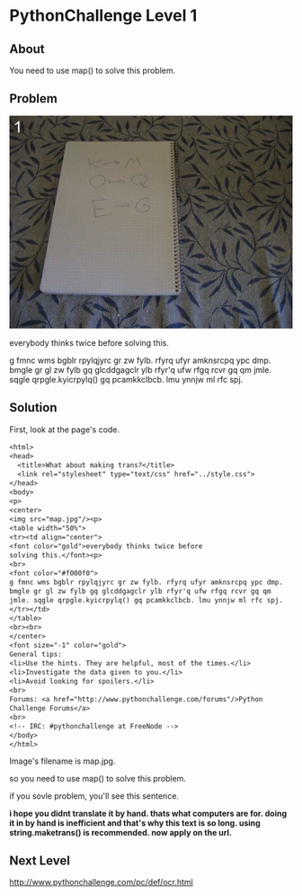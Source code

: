 # PythonChallenge Level 1

## About
You need to use map() to solve this problem.

## Problem
![map.jpg](./map.jpg)

everybody thinks twice before solving this.

g fmnc wms bgblr rpylqjyrc gr zw fylb. rfyrq ufyr amknsrcpq ypc dmp. bmgle gr gl zw fylb gq glcddgagclr ylb rfyr'q ufw rfgq rcvr gq qm jmle. sqgle qrpgle.kyicrpylq() gq pcamkkclbcb. lmu ynnjw ml rfc spj.

## Solution
First, look at the page's code.
```
<html>
<head>
  <title>What about making trans?</title>
  <link rel="stylesheet" type="text/css" href="../style.css">
</head>
<body>
<p>
<center>
<img src="map.jpg"/><p>
<table width="50%">
<tr><td align="center">
<font color="gold">everybody thinks twice before
solving this.</font><p>
<br>
<font color="#f000f0">
g fmnc wms bgblr rpylqjyrc gr zw fylb. rfyrq ufyr amknsrcpq ypc dmp. bmgle gr gl zw fylb gq glcddgagclr ylb rfyr'q ufw rfgq rcvr gq qm jmle. sqgle qrpgle.kyicrpylq() gq pcamkkclbcb. lmu ynnjw ml rfc spj.
</tr></td>
</table>
<br><br>
</center>
<font size="-1" color="gold">
General tips:
<li>Use the hints. They are helpful, most of the times.</li>
<li>Investigate the data given to you.</li>
<li>Avoid looking for spoilers.</li>
<br>
Forums: <a href="http://www.pythonchallenge.com/forums"/>Python Challenge Forums</a>
<br>
<!-- IRC: #pythonchallenge at FreeNode -->
</body>
</html>
```
Image's filename is map.jpg.

so you need to use map() to solve this problem.

if you sovle problem, you'll see this sentence.

**i hope you didnt translate it by hand. thats what computers are for. doing it in by hand is inefficient and that's why this text is so long. using string.maketrans() is recommended. now apply on the url.**

## Next Level
http://www.pythonchallenge.com/pc/def/ocr.html
